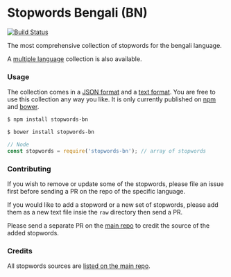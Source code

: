 Stopwords Bengali (BN)
=======

[![Build Status](https://travis-ci.org/stopwords-iso/stopwords-bn.svg?branch=master)](https://travis-ci.org/stopwords-iso/stopwords-bn)

The most comprehensive collection of stopwords for the bengali language.

A [multiple language](https://github.com/stopwords-iso/stopwords-iso) collection is also available.

### Usage

The collection comes in a
[JSON format](https://raw.githubusercontent.com/stopwords-iso/stopwords-iso/master/stopwords-bn.json) and a
[text format](https://raw.githubusercontent.com/stopwords-iso/stopwords-iso/master/stopwords-bn.txt).
You are free to use this collection any way you like.
It is only currently published on [npm](https://www.npmjs.com/stopwords-bn) and [bower](https://bower.io).

```sh
$ npm install stopwords-bn
```

```sh
$ bower install stopwords-bn
```

```js
// Node
const stopwords = require('stopwords-bn'); // array of stopwords
```

### Contributing

If you wish to remove or update some of the stopwords, please file an issue first before sending a PR on the repo of the specific language.

If you would like to add a stopword or a new set of stopwords, please add them as a new text file insie the `raw` directory then send a PR.

Please send a separate PR on the [main repo](https://github.com/stopwords-iso/stopwords-iso) to credit the source of the added stopwords.

### Credits

All stopwords sources are [listed on the main repo](https://github.com/stopwords-iso/stopwords-iso/blob/master/CREDITS.md).
